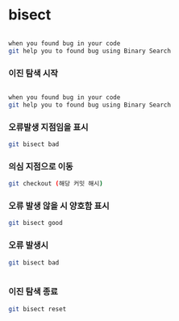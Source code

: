 
# bisect

```bash

when you found bug in your code
git help you to found bug using Binary Search

```



### 이진 탐색 시작


```bash

when you found bug in your code
git help you to found bug using Binary Search

```


### 오류발생 지점임을 표시



```bash
git bisect bad

```





### 의심 지점으로 이동




```bash
git checkout (해당 커밋 해시)

```









### 오류 발생 않을 시 양호함 표시





```bash
git bisect good


```






### 오류 발생시 






```bash
git bisect bad 



```




### 이진 탐색 종료







```bash
git bisect reset




```













